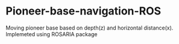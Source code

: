 # Pioneer-base-navigation-ROS
Moving pioneer base based on depth(z) and horizontal distance(x). Implemeted using ROSARIA package

